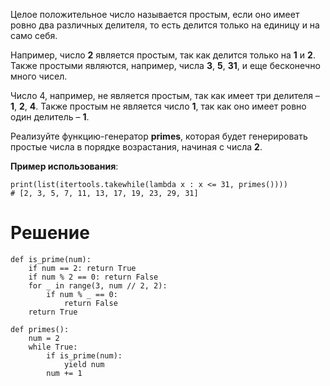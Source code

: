 Целое положительное число называется простым, если оно имеет ровно два различных делителя, то есть делится только на единицу и на само себя.

Например, число **2** является простым, так как делится только на **1** и **2**. Также простыми являются, например, числа **3**, **5**, **31**, и еще бесконечно много чисел.

Число 4, например, не является простым, так как имеет три делителя – **1**, **2**, **4**. Также простым не является число **1**, так как оно имеет ровно один делитель – **1**.

Реализуйте функцию-генератор **primes**, которая будет генерировать простые числа в порядке возрастания, начиная с числа **2**.

**Пример использования**:﻿

```
print(list(itertools.takewhile(lambda x : x <= 31, primes())))
# [2, 3, 5, 7, 11, 13, 17, 19, 23, 29, 31]
```

# Решение

```
def is_prime(num):
    if num == 2: return True
    if num % 2 == 0: return False
    for _ in range(3, num // 2, 2):
        if num % _ == 0:
            return False
    return True

def primes():
    num = 2
    while True:
        if is_prime(num):
            yield num
        num += 1
```
